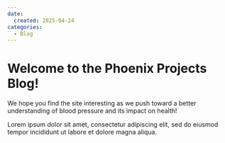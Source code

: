 ```yaml
---
date:
  created: 2025-04-24
categories:
  - Blog
---
```


# Welcome to the Phoenix Projects Blog!

We hope you find the site interesting as we push toward a better understanding of blood pressure and its impact on health!
<!-- more -->

Lorem ipsum dolor sit amet, consectetur adipiscing elit, sed do eiusmod
tempor incididunt ut labore et dolore magna aliqua.